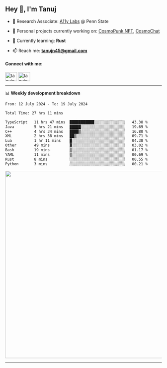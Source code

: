 <h2>Hey 👋, I'm Tanuj</h2>

- 🔬 Research Associate: [A11y Labs](https://a11y.ist.psu.edu/) @ Penn State 

- 🔭 Personal projects currently working on: [CosmoPunk NFT](https://github.com/tanujn45/CosmoNFT), [CosmoChat](https://github.com/tanujn45/CosmoChat)

- 🌱 Currently learning: **Rust**

- 📫 Reach me: **tanujn45@gmail.com**

<h4 align="left">Connect with me:</h4>
<p align="left">
<a href="https://twitter.com/tanujn45" target="blank"><img align="center" src="https://raw.githubusercontent.com/rahuldkjain/github-profile-readme-generator/master/src/images/icons/Social/twitter.svg" alt="tanujn45" height="28" width="38" /></a>
<a href="https://linkedin.com/in/tanujn45" target="blank"><img align="center" src="https://raw.githubusercontent.com/rahuldkjain/github-profile-readme-generator/master/src/images/icons/Social/linked-in-alt.svg" alt="tanujn45" height="28" width="38" /></a>
</p>

-------

📊 **Weekly development breakdown**
<!--START_SECTION:waka-->

```txt
From: 12 July 2024 - To: 19 July 2024

Total Time: 27 hrs 11 mins

TypeScript   11 hrs 47 mins  ███████████░░░░░░░░░░░░░░   43.38 %
Java         5 hrs 21 mins   █████░░░░░░░░░░░░░░░░░░░░   19.69 %
C++          4 hrs 34 mins   ████▒░░░░░░░░░░░░░░░░░░░░   16.80 %
XML          2 hrs 38 mins   ██▒░░░░░░░░░░░░░░░░░░░░░░   09.71 %
Lua          1 hr 11 mins    █░░░░░░░░░░░░░░░░░░░░░░░░   04.38 %
Other        49 mins         ▓░░░░░░░░░░░░░░░░░░░░░░░░   03.02 %
Bash         19 mins         ▒░░░░░░░░░░░░░░░░░░░░░░░░   01.17 %
YAML         11 mins         ▒░░░░░░░░░░░░░░░░░░░░░░░░   00.69 %
Rust         8 mins          ░░░░░░░░░░░░░░░░░░░░░░░░░   00.55 %
Python       3 mins          ░░░░░░░░░░░░░░░░░░░░░░░░░   00.21 %
```

<!--END_SECTION:waka-->

<img src="https://wakatime.com/share/@018e9abd-1aa4-4aa6-9db7-5ca3b999e810/4650b67a-98aa-46b4-b598-3d8a2451f0df.svg" width="600"/>

-------
